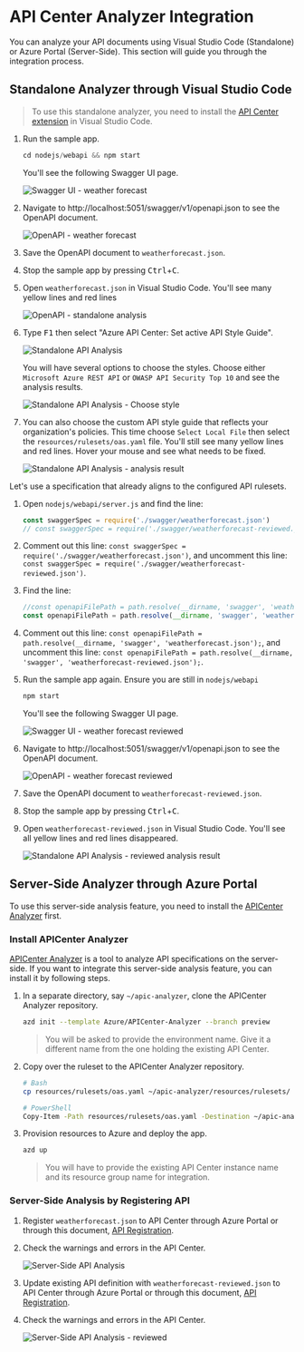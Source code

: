 <!-- markdownlint-disable MD033 -->
# API Center Analyzer Integration

You can analyze your API documents using Visual Studio Code (Standalone) or Azure Portal (Server-Side). This section will guide you through the integration process.

## Standalone Analyzer through Visual Studio Code

> To use this standalone analyzer, you need to install the [API Center extension](https://marketplace.visualstudio.com/items?itemName=apidev.azure-api-center) in Visual Studio Code.

1. Run the sample app.

    ```javascript
    cd nodejs/webapi && npm start
    ```

   You'll see the following Swagger UI page.

   ![Swagger UI - weather forecast](./images/api-center-analyzer-integration-nodejs-01.png)

1. Navigate to http://localhost:5051/swagger/v1/openapi.json to see the OpenAPI document.

   ![OpenAPI - weather forecast](./images/api-center-analyzer-integration-nodejs-02.png)

1. Save the OpenAPI document to `weatherforecast.json`.
1. Stop the sample app by pressing <kbd>Ctrl</kbd>+<kbd>C</kbd>.
1. Open `weatherforecast.json` in Visual Studio Code. You'll see many yellow lines and red lines

   ![OpenAPI - standalone analysis](./images/api-center-analyzer-integration-nodejs-03.png)

1. Type <kbd>F1</kbd> then select "Azure API Center: Set active API Style Guide".

   ![Standalone API Analysis](./images/api-center-analyzer-integration-04.png)

   You will have several options to choose the styles. Choose either `Microsoft Azure REST API` or `OWASP API Security Top 10` and see the analysis results.

   ![Standalone API Analysis - Choose style](./images/api-center-analyzer-integration-05.png)

1. You can also choose the custom API style guide that reflects your organization's policies. This time choose `Select Local File` then select the `resources/rulesets/oas.yaml` file. You'll still see many yellow lines and red lines. Hover your mouse and see what needs to be fixed.

   ![Standalone API Analysis - analysis result](./images/api-center-analyzer-integration-06.png)

Let's use a specification that already aligns to the configured API rulesets.
 
1. Open `nodejs/webapi/server.js` and find the line:

    ```javascript
    const swaggerSpec = require('./swagger/weatherforecast.json')
    // const swaggerSpec = require('./swagger/weatherforecast-reviewed.json')
    ```

1. Comment out this line: `const swaggerSpec = require('./swagger/weatherforecast.json')`, and uncomment this line: `const swaggerSpec = require('./swagger/weatherforecast-reviewed.json')`.

1. Find the line:

    ```javascript
    //const openapiFilePath = path.resolve(__dirname, 'swagger', 'weatherforecast.json');
    const openapiFilePath = path.resolve(__dirname, 'swagger', 'weatherforecast-reviewed.json');
    ```

1. Comment out this line: `const openapiFilePath = path.resolve(__dirname, 'swagger', 'weatherforecast.json');`, and uncomment this line: `const openapiFilePath = path.resolve(__dirname, 'swagger', 'weatherforecast-reviewed.json');`.

1. Run the sample app again. Ensure you are still in `nodejs/webapi`

    ```javascript
    npm start
    ```

   You'll see the following Swagger UI page.

   ![Swagger UI - weather forecast reviewed](./images/api-center-analyzer-integration-nodejs-07.png)

1. Navigate to http://localhost:5051/swagger/v1/openapi.json to see the OpenAPI document.

   ![OpenAPI - weather forecast reviewed](./images/api-center-analyzer-integration-08.png)

1. Save the OpenAPI document to `weatherforecast-reviewed.json`.
1. Stop the sample app by pressing <kbd>Ctrl</kbd>+<kbd>C</kbd>.
1. Open `weatherforecast-reviewed.json` in Visual Studio Code. You'll see all yellow lines and red lines disappeared.

   ![Standalone API Analysis - reviewed analysis result](./images/api-center-analyzer-integration-09.png)

## Server-Side Analyzer through Azure Portal

To use this server-side analysis feature, you need to install the [APICenter Analyzer](https://github.com/Azure/APICenter-Analyzer) first.

### Install APICenter Analyzer

[APICenter Analyzer](https://github.com/Azure/APICenter-Analyzer) is a tool to analyze API specifications on the server-side. If you want to integrate this server-side analysis feature, you can install it by following steps.

1. In a separate directory, say `~/apic-analyzer`, clone the APICenter Analyzer repository.

    ```bash
    azd init --template Azure/APICenter-Analyzer --branch preview
    ```

   > You will be asked to provide the environment name. Give it a different name from the one holding the existing API Center.

1. Copy over the ruleset to the APICenter Analyzer repository.

    ```bash
    # Bash
    cp resources/rulesets/oas.yaml ~/apic-analyzer/resources/rulesets/

    # PowerShell
    Copy-Item -Path resources/rulesets/oas.yaml -Destination ~/apic-analyzer/resources/rulesets/
    ```

1. Provision resources to Azure and deploy the app.

    ```bash
    azd up
    ```

   > You will have to provide the existing API Center instance name and its resource group name for integration.

### Server-Side Analysis by Registering API

1. Register `weatherforecast.json` to API Center through Azure Portal or through this document, [API Registration](./api-registration.md).
1. Check the warnings and errors in the API Center.

   ![Server-Side API Analysis](./images/api-center-analyzer-integration-10.png)

1. Update existing API definition with `weatherforecast-reviewed.json` to API Center through Azure Portal or through this document, [API Registration](./api-registration.md).
1. Check the warnings and errors in the API Center.

   ![Server-Side API Analysis - reviewed](./images/api-center-analyzer-integration-11.png)
